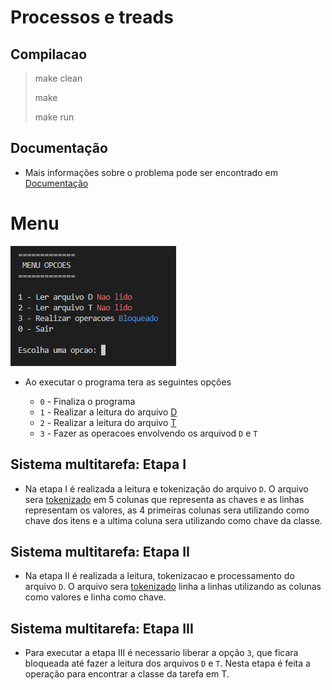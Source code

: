 # Processos e treads

## Compilacao

> make clean
>
> make
>
> make run

## Documentação

- Mais informações sobre o problema pode ser encontrado em [Documentação](https://github.com/danieldiv/processos-e-treads/blob/main/README-DOC.md)

# Menu

![Scrennshot](src/files/imgs/menuPrincipal.png)

- Ao executar o programa tera as seguintes opções

  - `0` - Finaliza o programa
  - `1` - Realizar a leitura do arquivo [D](https://github.com/danieldiv/processos-e-treads/blob/main/src/files/D.csv)
  - `2` - Realizar a leitura do arquivo [T](https://github.com/danieldiv/processos-e-treads/blob/main/src/files/T.csv)
  - `3` - Fazer as operacoes envolvendo os arquivod `D` e `T`

## Sistema multitarefa: Etapa I

- Na etapa I é realizada a leitura e tokenização do arquivo `D`. O arquivo sera [tokenizado](https://github.com/danieldiv/processos-e-treads/blob/main/src/util.hpp#L44) em 5 colunas que representa as chaves e as linhas representam os valores, as 4 primeiras colunas sera utilizando como chave dos itens e a ultima coluna sera utilizando como chave da classe.

## Sistema multitarefa: Etapa II

- Na etapa II é realizada a leitura, tokenizacao e processamento do arquivo `D`. O arquivo sera [tokenizado](https://github.com/danieldiv/processos-e-treads/blob/main/src/util.hpp#L82) linha a linhas utilizando as colunas como valores e linha como chave.

## Sistema multitarefa: Etapa III

- Para executar a etapa III é necessario liberar a opção `3`, que ficara bloqueada até fazer a leitura dos arquivos `D` e `T`. Nesta etapa é feita a operação para encontrar a classe da tarefa em T.
